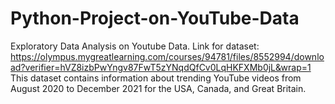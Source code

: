 # Python-Project-on-YouTube-Data
Exploratory Data Analysis on Youtube Data.
Link for dataset: https://olympus.mygreatlearning.com/courses/94781/files/8552994/download?verifier=hVZ8izbPwYngv87FwT5zYNqdQfCv0LqHKFXMb0jL&wrap=1
This dataset contains information about trending YouTube videos from August 2020 to December 2021
for the USA, Canada, and Great Britain.

